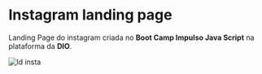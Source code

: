 # Instagram landing page

Landing Page do instagram criada no **Boot Camp Impulso Java Script** na plataforma da **DIO**.

![ld insta](https://user-images.githubusercontent.com/90660755/177190072-c1016850-6d8c-4018-b2df-7769e4c2924a.png)














